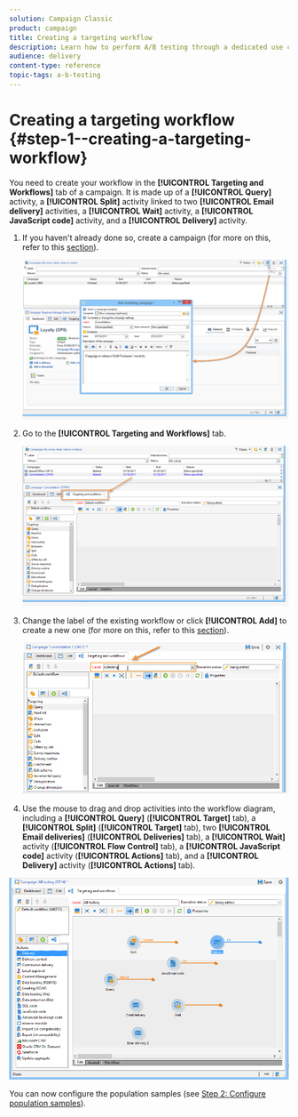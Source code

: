 ```yaml
---
solution: Campaign Classic
product: campaign
title: Creating a targeting workflow
description: Learn how to perform A/B testing through a dedicated use case.
audience: delivery
content-type: reference
topic-tags: a-b-testing
---
```


# Creating a targeting workflow {#step-1--creating-a-targeting-workflow}

You need to create your workflow in the **[!UICONTROL Targeting and Workflows]** tab of a campaign. It is made up of a **[!UICONTROL Query]** activity, a **[!UICONTROL Split]** activity linked to two **[!UICONTROL Email delivery]** activities, a **[!UICONTROL Wait]** activity, a **[!UICONTROL JavaScript code]** activity, and a **[!UICONTROL Delivery]** activity.

1. If you haven't already done so, create a campaign (for more on this, refer to this [section](../../campaign/using/setting-up-marketing-campaigns.md#creating-a-campaign)).

   ![](assets/use_case_abtesting_targetwkfl_001.png)

1. Go to the **[!UICONTROL Targeting and Workflows]** tab.

   ![](assets/use_case_abtesting_targetwkfl_002.png)

1. Change the label of the existing workflow or click **[!UICONTROL Add]** to create a new one (for more on this, refer to this [section](../../campaign/using/marketing-campaign-deliveries.md#selecting-the-target-population)).

   ![](assets/use_case_abtesting_targetwkfl_003.png)

1. Use the mouse to drag and drop activities into the workflow diagram, including a **[!UICONTROL Query]** (**[!UICONTROL Target]** tab), a **[!UICONTROL Split]** (**[!UICONTROL Target]** tab), two **[!UICONTROL Email deliveries]** (**[!UICONTROL Deliveries]** tab), a **[!UICONTROL Wait]** activity (**[!UICONTROL Flow Control]** tab), a **[!UICONTROL JavaScript code]** activity (**[!UICONTROL Actions]** tab), and a **[!UICONTROL Delivery]** activity (**[!UICONTROL Actions]** tab).

![](assets/use_case_abtesting_targetwkfl_004.png)

You can now configure the population samples (see [Step 2: Configure population samples](../../delivery/using/a-b-testing-uc-population-samples.md)).
